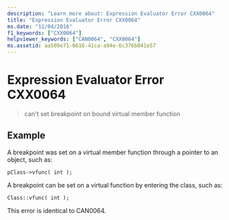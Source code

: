 ```yaml
---
description: "Learn more about: Expression Evaluator Error CXX0064"
title: "Expression Evaluator Error CXX0064"
ms.date: "11/04/2016"
f1_keywords: ["CXX0064"]
helpviewer_keywords: ["CAN0064", "CXX0064"]
ms.assetid: aa509e71-0616-41ca-a94e-6c376b041e57
---
```

# Expression Evaluator Error CXX0064

> can't set breakpoint on bound virtual member function

## Example

A breakpoint was set on a virtual member function through a pointer to an object, such as:

```
pClass->vfunc( int );
```

A breakpoint can be set on a virtual function by entering the class, such as:

```
Class::vfunc( int );
```

This error is identical to CAN0064.

